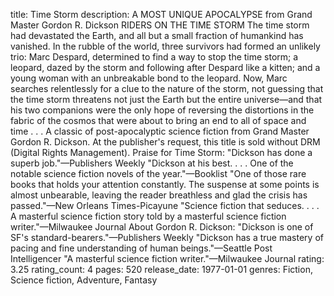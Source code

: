 title: Time Storm
description: A MOST UNIQUE APOCALYPSE from Grand Master Gordon R. Dickson RIDERS ON THE TIME STORM The time storm had devastated the Earth, and all but a small fraction of humankind has vanished. In the rubble of the world, three survivors had formed an unlikely trio: Marc Despard, determined to find a way to stop the time storm; a leopard, dazed by the storm and following after Despard like a kitten; and a young woman with an unbreakable bond to the leopard. Now, Marc searches relentlessly for a clue to the nature of the storm, not guessing that the time storm threatens not just the Earth but the entire universe—and that his two companions were the only hope of reversing the distortions in the fabric of the cosmos that were about to bring an end to all of space and time . . . A classic of post-apocalyptic science fiction from Grand Master Gordon R. Dickson. At the publisher's request, this title is sold without DRM (Digital Rights Management). Praise for Time Storm: "Dickson has done a superb job."—Publishers Weekly "Dickson at his best. . . . One of the notable science fiction novels of the year."—Booklist "One of those rare books that holds your attention constantly. The suspense at some points is almost unbearable, leaving the reader breathless and glad the crisis has passed."—New Orleans Times-Picayune "Science fiction that seduces. . . . A masterful science fiction story told by a masterful science fiction writer."—Milwaukee Journal About Gordon R. Dickson: "Dickson is one of SF's standard-bearers."—Publishers Weekly "Dickson has a true mastery of pacing and fine understanding of human beings."—Seattle Post Intelligencer "A masterful science fiction writer."—Milwaukee Journal
rating: 3.25
rating_count: 4
pages: 520
release_date: 1977-01-01
genres: Fiction, Science fiction, Adventure, Fantasy